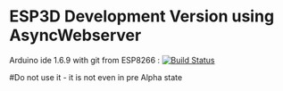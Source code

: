 # ESP3D Development Version using AsyncWebserver
Arduino ide 1.6.9 with git from ESP8266 : [![Build Status](https://travis-ci.org/luc-github/ESP3D.svg?branch=asyncwebserver)](https://travis-ci.org/luc-github/ESP3D)    

#Do not use it - it is not even in pre Alpha state    
